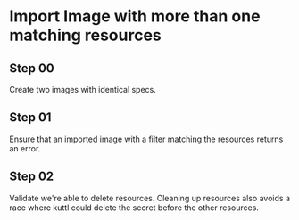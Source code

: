 # Import Image with more than one matching resources

## Step 00

Create two images with identical specs.

## Step 01

Ensure that an imported image with a filter matching the resources returns an error.

## Step 02

Validate we're able to delete resources.
Cleaning up resources also avoids a race where kuttl could delete the secret before the other resources.
